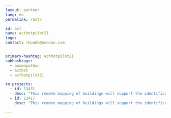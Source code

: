 ```yaml
---
layout: partner
lang: en
permalink: /act/

id: act
name: acthotpilot21
logo: 
contact: rhoadk@amazon.com


primary-hashtag: acthotpilot21
subhashtags:
  - awsmapathon
  - acthot
  - acthotpilot21

tm-projects:
  - id: 13431
    desc: "This remote mapping of buildings will support the identification and characterization of settlements, as well as the implementation of planned activities and largely the generation of data for humanitarian activities."
  - id: 13417
    desc: "This remote mapping of buildings will support the identification and characterization of settlements, as well as the implementation of planned activities and largely the generation of data for humanitarian activities."
    
---
```

